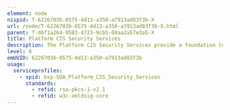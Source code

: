 ```yaml
---
element: node
nispid: T-6226703b-0575-4d13-a350-a7913ad83f3b-X
url: /node/T-6226703b-0575-4d13-a350-a7913ad83f3b-X.html
parent: T-d6f1a264-9503-4723-9cb5-04aa2a57e3a5-X
title: Platform CIS Security Services
description: The Platform CIS Security Services provide a foundation to implement uniform, consistent, interoperable and effective web service security. They also provide the necessary means to implement and enforce CIS Security measures at the platform level.
level: 6
emUUID: 6226703b-0575-4d13-a350-a7913ad83f3b
usage:
  serviceprofiles:
    - spid: bsp-SOA_Platform_CIS_Security_Services
      standards:
        - refid: rsa-pkcs-1-v2.1
        - refid: w3c-xmldsig-core
---
```

